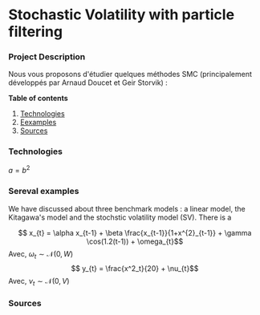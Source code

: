 # Stochastic Volatility with particle filtering

### Project Description
Nous vous proposons d'étudier quelques méthodes SMC (principalement développés par Arnaud Doucet et Geir Storvik) :

**Table of contents**
1. [Technologies](#technologies)
2. [Eexamples](#examples)
3. [Sources](#sources)


### Technologies 

$a = b^2$
### Sereval examples 

We have discussed about three benchmark models : a linear model, the Kitagawa's model and the stochstic volatility model (SV). There is a 

$$ x_{t} = \alpha x_{t-1} + \beta \frac{x_{t-1}}{1+x^{2}_{t-1}} + \gamma \cos(1.2(t-1)) + \omega_{t}$$
Avec, $\omega_{t} \sim \mathcal{N}(0,W)$
$$ y_{t} = \frac{x^2_t}{20} + \nu_{t}$$
Avec, $\nu_{t} \sim \mathcal{N}(0,V)$

### Sources
